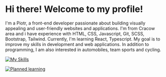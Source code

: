 <h1> Hi there! Welcome to my profile!</h1>

<p>I'm a Piotr, a front-end developer passionate about building visually appealing and user-friendly websites and applications. I'm from Cracow area and i have experience with HTML, CSS, Javascript, Git, SCSS, Bootstrap, Tailwind. Currently, I'm learning React, Typescript. My goal is to improve my skills in development and web applications. In addition to programming, I am also interested in automobiles, team sports and cycling.</p>

[![My Skills](https://skillicons.dev/icons?i=html,css,js,ts,sass,bootstrap,tailwind,git,vite,nextjs,react,materialui,firebase&theme=light)](https://skillicons.dev)


[![Planned learning](https://skillicons.dev/icons?i=graphql,django,py&theme=light)](https://skillicons.dev)
